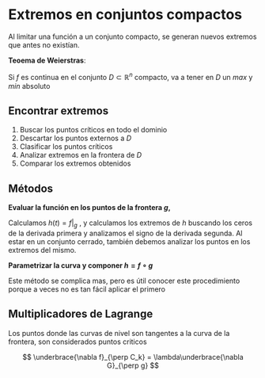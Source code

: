 # Extremos en conjuntos compactos

Al limitar una función a un conjunto compacto, se generan nuevos extremos que antes no existían.

**Teoema de Weierstras**:

Si $f$ es continua en el conjunto $D\subset\mathbb{R}^n$ compacto, va a tener en $D$ un *max* y *min* absoluto

## Encontrar extremos

1. Buscar los puntos críticos en todo el dominio
2. Descartar los puntos externos a $D$
3. Clasificar los puntos críticos
4. Analizar extremos en la frontera de $D$
5. Comparar los extremos obtenidos

## Métodos

**Evaluar la función en los puntos de la frontera $g$,**

Calculamos $h(t) = f\big|_g$ , y calculamos los extremos de $h$ buscando los ceros de la derivada primera y analizamos el signo de la derivada segunda. Al estar en un conjunto cerrado, también debemos analizar los puntos en los extremos del mismo.

**Parametrizar la curva y componer $h = f \circ g$**

Este método se complica mas, pero es útil conocer este procedimiento porque a veces no es tan fácil aplicar el primero

## Multiplicadores de Lagrange

Los puntos donde las curvas de nivel son tangentes a la curva de la frontera, son considerados puntos criticos

$$
\underbrace{\nabla f}_{\perp C_k} = \lambda\underbrace{\nabla G}_{\perp g}
$$